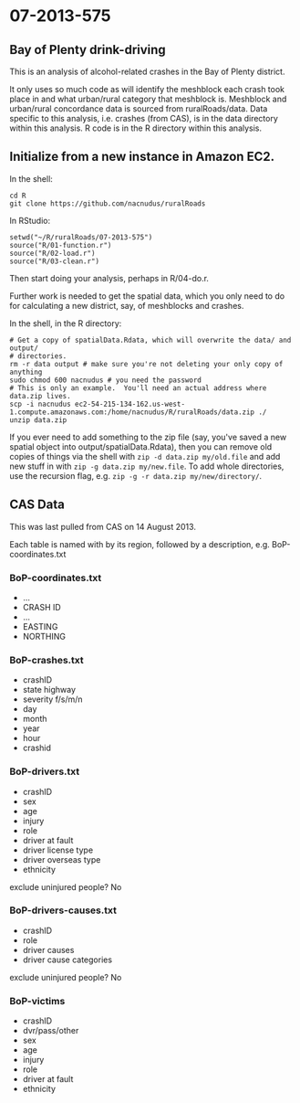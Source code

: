 07-2013-575
===========
Bay of Plenty drink-driving
---------------------------

This is an analysis of alcohol-related crashes in the Bay of Plenty district.

It only uses so much code as will identify the meshblock each crash took place in and what urban/rural category that meshblock is.  Meshblock and urban/rural concordance data is sourced from ruralRoads/data.  Data specific to this analysis, i.e. crashes (from CAS), is in the data directory within this analysis.  R code is in the R directory within this analysis.

Initialize from a new instance in Amazon EC2.
---------------------------------------------

In the shell:
```
cd R
git clone https://github.com/nacnudus/ruralRoads
```

In RStudio:
```
setwd("~/R/ruralRoads/07-2013-575")
source("R/01-function.r")
source("R/02-load.r")
source("R/03-clean.r")
```
Then start doing your analysis, perhaps in R/04-do.r.

Further work is needed to get the spatial data, which you only need to do for calculating a new district, say, of meshblocks and crashes.

In the shell, in the R directory:
```
# Get a copy of spatialData.Rdata, which will overwrite the data/ and output/
# directories.
rm -r data output # make sure you're not deleting your only copy of anything
sudo chmod 600 nacnudus # you need the password
# This is only an example.  You'll need an actual address where data.zip lives.
scp -i nacnudus ec2-54-215-134-162.us-west-1.compute.amazonaws.com:/home/nacnudus/R/ruralRoads/data.zip ./
unzip data.zip
```

If you ever need to add something to the zip file (say, you've saved a new spatial object into output/spatialData.Rdata), then you can remove old copies of things via the shell with `zip -d data.zip my/old.file` and add new stuff in with `zip -g data.zip my/new.file`.  To add whole directories, use the recursion flag, e.g. `zip -g -r data.zip my/new/directory/`.


CAS Data
--------
This was last pulled from CAS on 14 August 2013.

Each table is named with by its region, followed by a description, e.g. BoP-coordinates.txt

### BoP-coordinates.txt
* ...
* CRASH ID
* ...
* EASTING
* NORTHING

### BoP-crashes.txt
* crashID
* state highway
* severity f/s/m/n
* day
* month
* year
* hour
* crashid

### BoP-drivers.txt
* crashID
* sex
* age
* injury
* role
* driver at fault
* driver license type
* driver overseas type
* ethnicity

exclude uninjured people? No

### BoP-drivers-causes.txt
* crashID
* role
* driver causes
* driver cause categories

exclude uninjured people? No

### BoP-victims
* crashID
* dvr/pass/other
* sex
* age
* injury
* role
* driver at fault
* ethnicity
